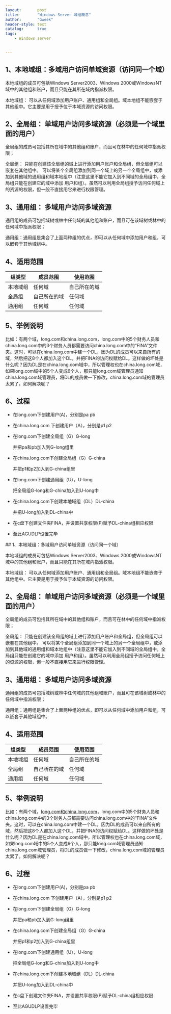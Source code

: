 ```yaml
---
layout:       post
title:        "Windows Server 域组概念"
author:       "Gweek"
header-style: text
catalog:      true
tags:
    - Windows server
    

---
```




## 1、本地域组：多域用户访问单域资源（访问同一个域）

本地域组的成员可包括Windows Server2003、Windows 2000或WindowsNT域中的其他组和账户，而且只能在其所在域内指派权限。

本地域组： 可以从任何域添加用户账户、通用组和全局组。域本地组不能嵌套于其他组中。它主要是用于授予位于本域资源的访问权限。

## 2、全局组： 单域用户访问多域资源（必须是一个域里面的用户）

全局组的成员可包括其所在域中的其他组和账户，而且可在林中的任何域中指派权限；

全局组： 只能在创建该全局组的域上进行添加用户账户和全局组，但全局组可以嵌套在其他组中。 可以将某个全局组添加到同一个域上的另一个全局组中，或添加到其他域的通用组和域本地组中（注意这里不能它加入到不同域的全局组中，全局组只能在创建它的域中添加 用户和组）。虽然可以利用全局组授予访问任何域上的资源的权限，但一般不直接用它来进行权限管理。

## 3、通用组： 多域用户访问多域资源

通用组的成员可包括域树或林中任何域的其他组和账户，而且可在该域树或林中的任何域中指派权限；

通用组：通用组是集合了上面两种组的优点，即可以从任何域中添加用户和组，可以嵌套于其他域组中。

## 4、适用范围

| 组类型   | 成员范围     | 使用范围     |
| -------- | ------------ | ------------ |
| 本地域组 | 任何域       | 自己所在的域 |
| 全局组   | 自己所在的域 | 任何域       |
| 通用组   | 任何域       | 任何域       |

## 5、举例说明

比如：有两个域，long.com和china.long.com，long.com中的5个财务人员和china.long.com中的3个财务人员都需要访问china.long.com中的“FINA”文件夹。这时，可以在china.long.com中建一个DL，因为DL的成员可以来自所有的域，然后把这8个人都加入这个DL，并把FINA的访问权赋给DL。这样做的坏处是什么呢？因为DL是在china.long.com域中，所以管理权也在china.long.com域，如果long.com域中的5个人变成6个人，那只能long.com域管理员通知china.long.com域管理员，将DL的成员做一下修改，china.long.com域的管理员太累了。如何解决呢？

## 6、过程

- 在long.com下创建用户(A)，分别是pa pb

- 在china.long.com 下创建用户（A），分别是p1 p2

- 在long.com下创建全局组（G）G-long

  并把pa和pb加入到G-long组里

- 在china.long.com下创建全局组（G）G-china

  并把p1和p2加入到G-china组里

- 在long.com下创建通用组（U），U-long

  把全局组G-long和G-china加入到U-long中

- 在china.long.com下创建本地域组（DL）DL-china

  并把U-long加入到DL-china中

- 在c盘下创建文件夹FINA，并设置共享权限(P)赋予DL-china组相应权限

- 至此AGUDLP设置完毕

\## 1、本地域组：多域用户访问单域资源（访问同一个域）

本地域组的成员可包括Windows Server2003、Windows 2000或WindowsNT域中的其他组和账户，而且只能在其所在域内指派权限。

本地域组： 可以从任何域添加用户账户、通用组和全局组。域本地组不能嵌套于其他组中。它主要是用于授予位于本域资源的访问权限。

## 2、全局组： 单域用户访问多域资源（必须是一个域里面的用户）

全局组的成员可包括其所在域中的其他组和账户，而且可在林中的任何域中指派权限；

全局组： 只能在创建该全局组的域上进行添加用户账户和全局组，但全局组可以嵌套在其他组中。
可以将某个全局组添加到同一个域上的另一个全局组中，或添加到其他域的通用组和域本地组中（注意这里不能它加入到不同域的全局组中，全局组只能在创建它的域中添加
用户和组）。虽然可以利用全局组授予访问任何域上的资源的权限，但一般不直接用它来进行权限管理。

## 3、通用组： 多域用户访问多域资源

通用组的成员可包括域树或林中任何域的其他组和账户，而且可在该域树或林中的任何域中指派权限；

通用组：通用组是集合了上面两种组的优点，即可以从任何域中添加用户和组，可以嵌套于其他域组中。

## 4、适用范围

| 组类型   | 成员范围     | 使用范围     |
| -------- | ------------ | ------------ |
| 本地域组 | 任何域       | 自己所在的域 |
| 全局组   | 自己所在的域 | 任何域       |
| 通用组   | 任何域       | 任何域       |

## 5、举例说明

比如：有两个域，[long.com和china.long.com](http://long.xn--comchina-1c2n.long.com/)，long.com中的5个财务人员和china.long.com中的3个财务人员都需要访问china.long.com中的“FINA”文件夹。这时，可以在china.long.com中建一个DL，因为DL的成员可以来自所有的域，然后把这8个人都加入这个DL，并把FINA的访问权赋给DL。这样做的坏处是什么呢？因为DL是在china.long.com域中，所以管理权也在china.long.com域，如果long.com域中的5个人变成6个人，那只能long.com域管理员通知china.long.com域管理员，将DL的成员做一下修改，china.long.com域的管理员太累了。如何解决呢？

## 6、过程

- 在long.com下创建用户(A)，分别是pa pb

- 在china.long.com 下创建用户（A），分别是p1 p2

- 在long.com下创建全局组（G）G-long

  并把pa和pb加入到G-long组里

- 在china.long.com下创建全局组（G）G-china

  并把p1和p2加入到G-china组里

- 在long.com下创建通用组（U），U-long

  把全局组G-long和G-china加入到U-long中

- 在china.long.com下创建本地域组（DL）DL-china

  并把U-long加入到DL-china中

- 在c盘下创建文件夹FINA，并设置共享权限(P)赋予DL-china组相应权限

- 至此AGUDLP设置完毕
